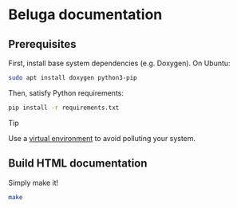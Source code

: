 # Beluga documentation

## Prerequisites

First, install base system dependencies (e.g. Doxygen). On Ubuntu:

``` sh
sudo apt install doxygen python3-pip
```

Then, satisfy Python requirements:

``` sh
pip install -r requirements.txt
```

> [!TIP]
> Use a [virtual environment](https://docs.python.org/3/library/venv.html) to avoid polluting your system.

## Build HTML documentation

Simply make it!

```sh
make
```
